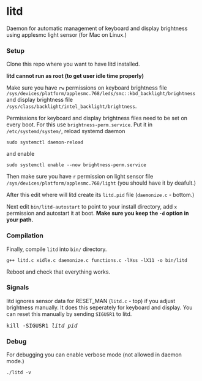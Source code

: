 # litd
Daemon for automatic management of keyboard and display brightness using applesmc light sensor (for Mac on Linux.)

### Setup
Clone this repo where you want to have litd installed.

**litd cannot run as root (to get user idle time properly)**
 
Make sure you have `rw` permissions on keyboard brightness file `/sys/devices/platform/applesmc.768/leds/smc::kbd_backlight/brightness` and display brightness file `/sys/class/backlight/intel_backlight/brightness`.

Permissions for keyboard and display brightness files need to be set on every boot. For this use `brightness-perm.service`. Put it in `/etc/systemd/system/`, reload systemd daemon
```Shell
sudo systemctl daemon-reload
```

and enable
```Shell
sudo systemctl enable --now brightness-perm.service
```

Then make sure you have `r` permission on light sensor file `/sys/devices/platform/applesmc.768/light` (you should have it by deafult.)

After this edit where will litd create its `litd.pid` file (`daemonize.c` - bottom.)

Next edit `bin/litd-autostart` to point to your install directory, add `x` permission and autostart it at boot. **Make sure you keep the `-d` option in your path.** 

### Compilation 
Finally, compile `litd` into `bin/` directory.
```Shell
g++ litd.c xidle.c daemonize.c functions.c -lXss -lX11 -o bin/litd
```

Reboot and check that everything works.

### Signals
litd ignores sensor data for RESET_MAN (`litd.c` - top) if you adjust brightness manually. It does this seperately for keyboard and display. You can reset this manually by sending `SIGUSR1` to litd.
<pre>
kill -SIGUSR1 <i>litd_pid</i>
</pre>

### Debug

For debugging you can enable verbose mode (not allowed in daemon mode.)
```Shell
./litd -v
```

